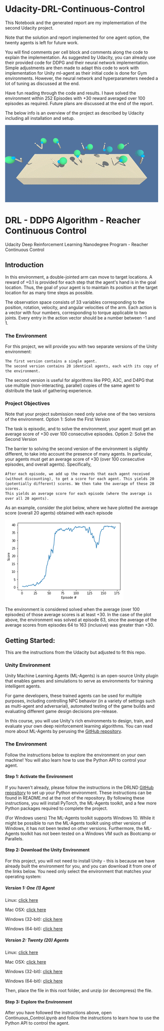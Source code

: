 # Udacity-DRL-Continuous-Control

This Notebook and the generated report are my implementation of the second Udacity project.

Note that the solution and report implemented for one agent option, the twenty agents is left for future work.

You will find comments per cell block and comments along the code to explain the implementation. As suggested by Udacity, you can already use their provided code for DDPG and their neural network implementation. Simple adjustments are then made to adapt this code to work with implementation for Unity ml-agent as their initial code is done for Gym environments.
However, the neural network and hyperparameters needed a lot of tuning as discussed at the end.

Have fun reading through the code and results. I have solved the environment within 252 Episodes with +30 reward averaged over 100 episodes as required. Future plans are discussed at the end of the report.

The below info is an overview of the project as described by Udacity including all installation and setup.

![Picture of the environment](environement.gif)

# DRL - DDPG Algorithm - Reacher Continuous Control
Udacity Deep Reinforcement Learning Nanodegree Program - Reacher Continuous Control

## Introduction
In this environment, a double-jointed arm can move to target locations. A reward of +0.1 is provided for each step that the agent's hand is in the goal location. Thus, the goal of your agent is to maintain its position at the target location for as many time steps as possible.

The observation space consists of 33 variables corresponding to the position, rotation, velocity, and angular velocities of the arm. Each action is a vector with four numbers, corresponding to torque applicable to two joints. Every entry in the action vector should be a number between -1 and 1.

### The Environment
For this project, we will provide you with two separate versions of the Unity environment:

    The first version contains a single agent.
    The second version contains 20 identical agents, each with its copy of the environment.

The second version is useful for algorithms like PPO, A3C, and D4PG that use multiple (non-interacting, parallel) copies of the same agent to distribute the task of gathering experience. 


### Project Objectives
Note that your project submission need only solve one of the two versions of the environment.
Option 1: Solve the First Version

The task is episodic, and to solve the environment, your agent must get an average score of +30 over 100 consecutive episodes.
Option 2: Solve the Second Version

The barrier to solving the second version of the environment is slightly different, to take into account the presence of many agents. In particular, your agents must get an average score of +30 (over 100 consecutive episodes, and overall agents). Specifically,

    After each episode, we add up the rewards that each agent received (without discounting), to get a score for each agent. This yields 20 (potentially different) scores. We then take the average of these 20 scores.
    This yields an average score for each episode (where the average is over all 20 agents).

As an example, consider the plot below, where we have plotted the average score (overall 20 agents) obtained with each episode

![Udacity Results](udacity_solution.png)


The environment is considered solved when the average (over 100 episodes) of those average scores is at least +30. In the case of the plot above, the environment was solved at episode 63, since the average of the average scores from episodes 64 to 163 (inclusive) was greater than +30.

## Getting Started:

This are the instructions from the Udacity but adjusted to fit this repo.

### Unity Environment
Unity Machine Learning Agents (ML-Agents) is an open-source Unity plugin that enables games and simulations to serve as environments for training intelligent agents.

For game developers, these trained agents can be used for multiple purposes, including controlling NPC behavior (in a variety of settings such as multi-agent and adversarial), automated testing of the game builds and evaluating different game design decisions pre-release.

In this course, you will use Unity's rich environments to design, train, and evaluate your own deep reinforcement learning algorithms. You can read more about ML-Agents by perusing the [GitHub repository](https://github.com/Unity-Technologies/ml-agents).

### The Environment
Follow the instructions below to explore the environment on your own machine! You will also learn how to use the Python API to control your agent.

#### Step 1: Activate the Environment
If you haven't already, please follow the instructions in the DRLND [GitHub repository](https://github.com/udacity/deep-reinforcement-learning#dependencies) to set up your Python environment. These instructions can be found in README.md at the root of the repository. By following these instructions, you will install PyTorch, the ML-Agents toolkit, and a few more Python packages required to complete the project.

(For Windows users) The ML-Agents toolkit supports Windows 10. While it might be possible to run the ML-Agents toolkit using other versions of Windows, it has not been tested on other versions. Furthermore, the ML-Agents toolkit has not been tested on a Windows VM such as Bootcamp or Parallels.

#### Step 2: Download the Unity Environment
For this project, you will not need to install Unity - this is because we have already built the environment for you, and you can download it from one of the links below. You need only select the environment that matches your operating system:

##### Version 1: One (1) Agent

Linux: [click here](https://s3-us-west-1.amazonaws.com/udacity-drlnd/P2/Reacher/one_agent/Reacher_Linux.zip)

Mac OSX: [click here](https://s3-us-west-1.amazonaws.com/udacity-drlnd/P2/Reacher/one_agent/Reacher.app.zip)

Windows (32-bit): [click here](https://s3-us-west-1.amazonaws.com/udacity-drlnd/P2/Reacher/one_agent/Reacher_Windows_x86.zip)

Windows (64-bit): [click here](https://s3-us-west-1.amazonaws.com/udacity-drlnd/P2/Reacher/one_agent/Reacher_Windows_x86_64.zip)

##### Version 2: Twenty (20) Agents

Linux: [click here](https://s3-us-west-1.amazonaws.com/udacity-drlnd/P2/Reacher/Reacher_Linux.zip)

Mac OSX: [click here](https://s3-us-west-1.amazonaws.com/udacity-drlnd/P2/Reacher/Reacher.app.zip)

Windows (32-bit): [click here](https://s3-us-west-1.amazonaws.com/udacity-drlnd/P2/Reacher/Reacher_Windows_x86.zip)

Windows (64-bit): [click here](https://s3-us-west-1.amazonaws.com/udacity-drlnd/P2/Reacher/Reacher_Windows_x86_64.zip)

Then, place the file in this root folder, and unzip (or decompress) the file.


#### Step 3: Explore the Environment
After you have followed the instructions above, open Continuous_Control.ipynb and follow the instructions to learn how to use the Python API to control the agent.


